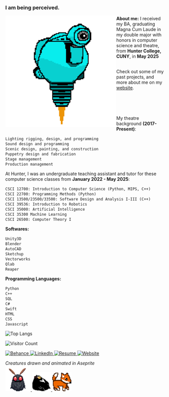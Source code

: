### I am being perceived. 

<!-- ![SAM.gif](https://github.com/lxwooxy/lxwooxy/blob/main/SAM.gif) -->

<a href="https://www.behance.net/gallery/131689083/POD-Georgina-Woo-(2021)" target="_blank">
  <img src="https://github.com/lxwooxy/lxwooxy/blob/main/gif/SAM.gif" width=350 height=350 align="left">
</a>


**About me:**
I received my BA, graduating Magna Cum Laude in my double major with honors in computer science and theatre, from **Hunter College, CUNY**, in **May 2025**

<br>
Check out some of my past projects, and more about me on my <a href="https://lxwooxy.github.io/" target="_blank">website</a>.

<br><br><br>

My theatre background **(2017-Present)**:

    Lighting rigging, design, and programming
    Sound design and programming
    Scenic design, painting, and construction
    Puppetry design and fabrication
    Stage management
    Production management 

At Hunter, I was an undergraduate teaching assistant and tutor for these computer science classes from **January 2022 - May 2025**: 

    CSCI 12700: Introduction to Computer Science (Python, MIPS, C++)
    CSCI 22700: Programming Methods (Python)
    CSCI 13500/23500/33500: Software Design and Analysis I-III (C++)
    CSCI 39536: Introduction to Robotics
    CSCI 35000: Artificial Intelligence
    CSCI 35300 Machine Learning
    CSCI 26500: Computer Theory I

**Softwares:** 

    Unity3D
    Blender
    AutoCAD
    Sketchup
    Vectorworks
    Qlab
    Reaper

**Programming Languages:**

    Python
    C++
    SQL
    C#
    Swift
    HTML
    CSS
    Javascript

![Top Langs](https://github-readme-stats.vercel.app/api/top-langs/?username=lxwooxy&langs_count=10&theme=default&count_private=true&hide=c%23,swift,jupyter%20notebook,shaderlab,hlsl,ruby,g-code,html,css,javascript)

![Visitor Count](https://komarev.com/ghpvc/?username=lxwooxy&color=blueviolet)

<a href="https://www.behance.net/georginawooxy" target="_blank">
  <img src="https://img.icons8.com/?size=100&id=13655&format=png&color=000000" width="50px" alt="Behance" class="icon"/>
</a>
<a href="https://www.linkedin.com/in/georginawooxy" target="_blank">
  <img src="https://img.icons8.com/?size=100&id=13930&format=png&color=000000" width="50px" alt="LinkedIn" class="icon"/>
</a>
<a href="https://lxwooxy.github.io/documents/resume_may2025.pdf" target="_blank">
  <img src="https://img.icons8.com/?size=100&id=23883&format=png&color=000000" width="50px" alt="Resume" class="icon"/>
</a>
<a href="https://lxwooxy.github.io/" target="_blank">
  <img src="https://img.icons8.com/?size=100&id=103413&format=png&color=000000" width="50px" alt="Website" class="icon"/>
</a>



_Creatures drawn and animated in Aseprite_ 
<br>
<a href="https://www.behance.net/gallery/184397029/MOTHMAN-(2023)" target="_blank">
  <img src="https://github.com/lxwooxy/lxwooxy/blob/main/gif/moth.gif" width=80 height=80>
</a>
<a href="https://www.behance.net/gallery/216557157/Creatures" target="_blank">
  <img src="https://github.com/lxwooxy/lxwooxy/blob/main/gif/blackbear.gif" width=60 height=60>
</a>
<a href="https://www.behance.net/gallery/216557157/Creatures" target="_blank">
  <img src="https://github.com/lxwooxy/lxwooxy/blob/main/gif/fox_walk_8fps.gif" width=60 height=60>
</a>
 





